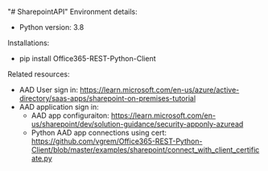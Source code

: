 "# SharepointAPI" 
Environment details:
- Python version: 3.8

Installations:
- pip install Office365-REST-Python-Client

Related resources:
- AAD User sign in: https://learn.microsoft.com/en-us/azure/active-directory/saas-apps/sharepoint-on-premises-tutorial
- AAD application sign in: 
  - AAD app configuraiton: https://learn.microsoft.com/en-us/sharepoint/dev/solution-guidance/security-apponly-azuread
  - Python AAD app connections using cert: https://github.com/vgrem/Office365-REST-Python-Client/blob/master/examples/sharepoint/connect_with_client_certificate.py